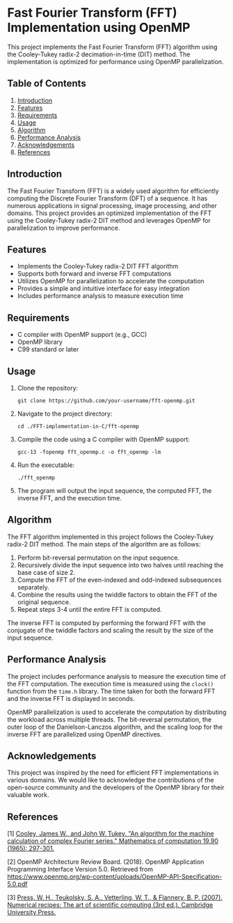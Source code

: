 # Fast Fourier Transform (FFT) Implementation using OpenMP

This project implements the Fast Fourier Transform (FFT) algorithm using the Cooley-Tukey radix-2 decimation-in-time (DIT) method. The implementation is optimized for performance using OpenMP parallelization.

## Table of Contents

1. [Introduction](#introduction)
2. [Features](#features)
3. [Requirements](#requirements)
4. [Usage](#usage)
5. [Algorithm](#algorithm)
6. [Performance Analysis](#performance-analysis)
7. [Acknowledgements](#acknowledgements)
8. [References](#references)

## Introduction

The Fast Fourier Transform (FFT) is a widely used algorithm for efficiently computing the Discrete Fourier Transform (DFT) of a sequence. It has numerous applications in signal processing, image processing, and other domains. This project provides an optimized implementation of the FFT using the Cooley-Tukey radix-2 DIT method and leverages OpenMP for parallelization to improve performance.

## Features

- Implements the Cooley-Tukey radix-2 DIT FFT algorithm
- Supports both forward and inverse FFT computations
- Utilizes OpenMP for parallelization to accelerate the computation
- Provides a simple and intuitive interface for easy integration
- Includes performance analysis to measure execution time

## Requirements

- C compiler with OpenMP support (e.g., GCC)
- OpenMP library
- C99 standard or later

## Usage

1. Clone the repository:
   ```
   git clone https://github.com/your-username/fft-openmp.git
   ```

2. Navigate to the project directory:
   ```
   cd ./FFT-implementation-in-C/fft-openmp
   ```

3. Compile the code using a C compiler with OpenMP support:
   ```
   gcc-13 -fopenmp fft_openmp.c -o fft_openmp -lm
   ```

4. Run the executable:
   ```
   ./fft_openmp
   ```

5. The program will output the input sequence, the computed FFT, the inverse FFT, and the execution time.

## Algorithm

The FFT algorithm implemented in this project follows the Cooley-Tukey radix-2 DIT method. The main steps of the algorithm are as follows:

1. Perform bit-reversal permutation on the input sequence.
2. Recursively divide the input sequence into two halves until reaching the base case of size 2.
3. Compute the FFT of the even-indexed and odd-indexed subsequences separately.
4. Combine the results using the twiddle factors to obtain the FFT of the original sequence.
5. Repeat steps 3-4 until the entire FFT is computed.

The inverse FFT is computed by performing the forward FFT with the conjugate of the twiddle factors and scaling the result by the size of the input sequence.

## Performance Analysis

The project includes performance analysis to measure the execution time of the FFT computation. The execution time is measured using the `clock()` function from the `time.h` library. The time taken for both the forward FFT and the inverse FFT is displayed in seconds.

OpenMP parallelization is used to accelerate the computation by distributing the workload across multiple threads. The bit-reversal permutation, the outer loop of the Danielson-Lanczos algorithm, and the scaling loop for the inverse FFT are parallelized using OpenMP directives.

## Acknowledgements

This project was inspired by the need for efficient FFT implementations in various domains. We would like to acknowledge the contributions of the open-source community and the developers of the OpenMP library for their valuable work.

## References

[1] [Cooley, James W., and John W. Tukey. "An algorithm for the machine calculation of complex Fourier series." Mathematics of computation 19.90 (1965): 297-301.](https://community.ams.org/journals/mcom/1965-19-090/S0025-5718-1965-0178586-1/S0025-5718-1965-0178586-1.pdf)

[2] OpenMP Architecture Review Board. (2018). OpenMP Application Programming Interface Version 5.0. Retrieved from https://www.openmp.org/wp-content/uploads/OpenMP-API-Specification-5.0.pdf

[3] [Press, W. H., Teukolsky, S. A., Vetterling, W. T., & Flannery, B. P. (2007). Numerical recipes: The art of scientific computing (3rd ed.). Cambridge University Press.](https://books.google.com/books?hl=en&lr=&id=1aAOdzK3FegC&oi=fnd&pg=PA33&dq=Numerical+recipes:+The+art+of+scientific+computing&ots=3mMpJcEooc&sig=MnOVAz381TobdYa6Krsj0Bp4-_E)